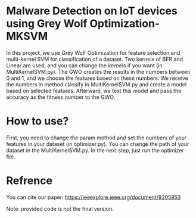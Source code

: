 # Malware Detection on IoT devices using Grey Wolf Optimization-MKSVM
In this project, we use Grey Wolf Optimization for feature selection and multi-kernel SVM for classification of a dataset. Two kernels of BFR and Linear are used, and you can change the kernels if you want (in MultiKernelSVM.py). The GWO creates the results in the numbers between 0 and 1, and we choose the features based on these numbers. We receive the numbers in method classify in MultiKernelSVM.py and create a model based on selected features. Afterward, we test this model and pass the accuracy as the fitness number to the GWO.

# How to use?
First, you need to change the param method and set the numbers of your features in your dataset (in optimizer.py). You can change the path of your dataset in the MultiKernelSVM.py.  In the next step, just run the optimizer file.

# Refrence
You can cite our paper:
https://ieeexplore.ieee.org/document/9205853

Note: provided code is not the final version.
